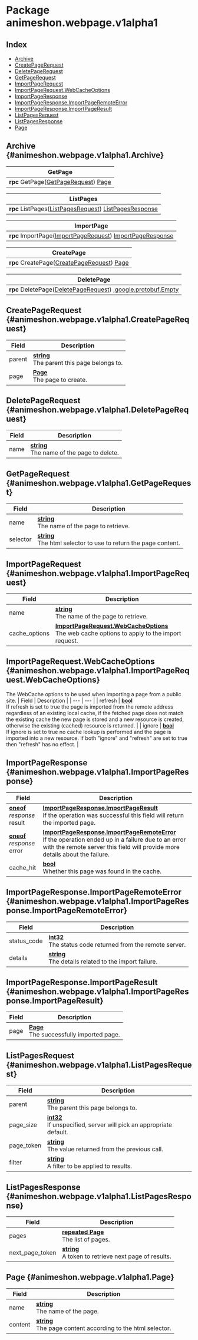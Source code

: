 # Package animeshon.webpage.v1alpha1

## Index
- [Archive](#animeshon.webpage.v1alpha1.Archive)
- [CreatePageRequest](#animeshon.webpage.v1alpha1.CreatePageRequest)
- [DeletePageRequest](#animeshon.webpage.v1alpha1.DeletePageRequest)
- [GetPageRequest](#animeshon.webpage.v1alpha1.GetPageRequest)
- [ImportPageRequest](#animeshon.webpage.v1alpha1.ImportPageRequest)
- [ImportPageRequest.WebCacheOptions](#animeshon.webpage.v1alpha1.ImportPageRequest.WebCacheOptions)
- [ImportPageResponse](#animeshon.webpage.v1alpha1.ImportPageResponse)
- [ImportPageResponse.ImportPageRemoteError](#animeshon.webpage.v1alpha1.ImportPageResponse.ImportPageRemoteError)
- [ImportPageResponse.ImportPageResult](#animeshon.webpage.v1alpha1.ImportPageResponse.ImportPageResult)
- [ListPagesRequest](#animeshon.webpage.v1alpha1.ListPagesRequest)
- [ListPagesResponse](#animeshon.webpage.v1alpha1.ListPagesResponse)
- [Page](#animeshon.webpage.v1alpha1.Page)

## Archive {#animeshon.webpage.v1alpha1.Archive}

| GetPage |
| --- |
| **rpc** GetPage([GetPageRequest](#animeshon.webpage.v1alpha1.GetPageRequest)) [Page](#animeshon.webpage.v1alpha1.Page)<br/> |

| ListPages |
| --- |
| **rpc** ListPages([ListPagesRequest](#animeshon.webpage.v1alpha1.ListPagesRequest)) [ListPagesResponse](#animeshon.webpage.v1alpha1.ListPagesResponse)<br/> |

| ImportPage |
| --- |
| **rpc** ImportPage([ImportPageRequest](#animeshon.webpage.v1alpha1.ImportPageRequest)) [ImportPageResponse](#animeshon.webpage.v1alpha1.ImportPageResponse)<br/> |

| CreatePage |
| --- |
| **rpc** CreatePage([CreatePageRequest](#animeshon.webpage.v1alpha1.CreatePageRequest)) [Page](#animeshon.webpage.v1alpha1.Page)<br/> |

| DeletePage |
| --- |
| **rpc** DeletePage([DeletePageRequest](#animeshon.webpage.v1alpha1.DeletePageRequest)) [.google.protobuf.Empty](#google.protobuf.Empty)<br/> |

## CreatePageRequest {#animeshon.webpage.v1alpha1.CreatePageRequest}

| Field | Description |
| --- | --- |
| parent | **[ string](#string)**<br/>The parent this page belongs to. |
| page | **[ Page](#Page)**<br/>The page to create. |
## DeletePageRequest {#animeshon.webpage.v1alpha1.DeletePageRequest}

| Field | Description |
| --- | --- |
| name | **[ string](#string)**<br/>The name of the page to delete. |
## GetPageRequest {#animeshon.webpage.v1alpha1.GetPageRequest}

| Field | Description |
| --- | --- |
| name | **[ string](#string)**<br/>The name of the page to retrieve. |
| selector | **[ string](#string)**<br/>The html selector to use to return the page content. |
## ImportPageRequest {#animeshon.webpage.v1alpha1.ImportPageRequest}

| Field | Description |
| --- | --- |
| name | **[ string](#string)**<br/>The name of the page to retrieve. |
| cache_options | **[ ImportPageRequest.WebCacheOptions](#ImportPageRequest.WebCacheOptions)**<br/>The web cache options to apply to the import request. |
## ImportPageRequest.WebCacheOptions {#animeshon.webpage.v1alpha1.ImportPageRequest.WebCacheOptions}
The WebCache options to be used when importing a page from a public site.
| Field | Description |
| --- | --- |
| refresh | **[ bool](#bool)**<br/>If refresh is set to true the page is imported from the remote address regardless of an existing local cache, if the fetched page does not match the existing cache the new page is stored and a new resource is created, otherwise the existing (cached) resource is returned. |
| ignore | **[ bool](#bool)**<br/>If ignore is set to true no cache lookup is performed and the page is imported into a new resource. If both "ignore" and "refresh" are set to true then "refresh" has no effect. |
## ImportPageResponse {#animeshon.webpage.v1alpha1.ImportPageResponse}

| Field | Description |
| --- | --- |
| **[oneof](https://developers.google.com/protocol-buffers/docs/proto3#oneof)** _response_<br />result | **[ ImportPageResponse.ImportPageResult](#ImportPageResponse.ImportPageResult)**<br/>If the operation was successful this field will return the imported page. |
| **[oneof](https://developers.google.com/protocol-buffers/docs/proto3#oneof)** _response_<br />error | **[ ImportPageResponse.ImportPageRemoteError](#ImportPageResponse.ImportPageRemoteError)**<br/>If the operation ended up in a failure due to an error with the remote server this field will provide more details about the failure. |
| cache_hit | **[ bool](#bool)**<br/>Whether this page was found in the cache. |
## ImportPageResponse.ImportPageRemoteError {#animeshon.webpage.v1alpha1.ImportPageResponse.ImportPageRemoteError}

| Field | Description |
| --- | --- |
| status_code | **[ int32](#int32)**<br/>The status code returned from the remote server. |
| details | **[ string](#string)**<br/>The details related to the import failure. |
## ImportPageResponse.ImportPageResult {#animeshon.webpage.v1alpha1.ImportPageResponse.ImportPageResult}

| Field | Description |
| --- | --- |
| page | **[ Page](#Page)**<br/>The successfully imported page. |
## ListPagesRequest {#animeshon.webpage.v1alpha1.ListPagesRequest}

| Field | Description |
| --- | --- |
| parent | **[ string](#string)**<br/>The parent this page belongs to. |
| page_size | **[ int32](#int32)**<br/>If unspecified, server will pick an appropriate default. |
| page_token | **[ string](#string)**<br/>The value returned from the previous call. |
| filter | **[ string](#string)**<br/>A filter to be applied to results. |
## ListPagesResponse {#animeshon.webpage.v1alpha1.ListPagesResponse}

| Field | Description |
| --- | --- |
| pages | **[repeated Page](#Page)**<br/>The list of pages. |
| next_page_token | **[ string](#string)**<br/>A token to retrieve next page of results. |
## Page {#animeshon.webpage.v1alpha1.Page}

| Field | Description |
| --- | --- |
| name | **[ string](#string)**<br/>The name of the page. |
| content | **[ string](#string)**<br/>The page content according to the html selector. |

